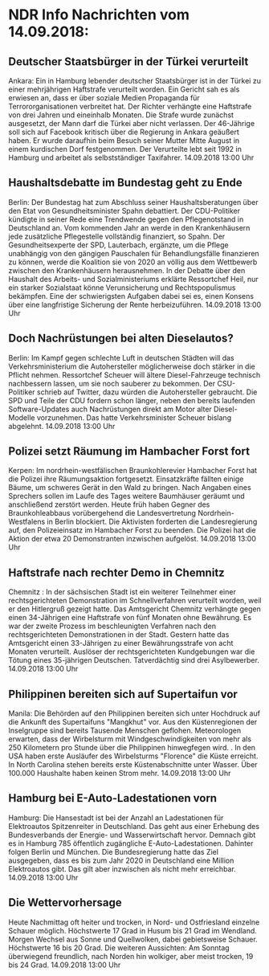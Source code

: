 # NDR Info Nachrichten vom 14.09.2018:


## Deutscher Staatsbürger in der Türkei verurteilt
Ankara: Ein in Hamburg lebender deutscher Staatsbürger ist in der Türkei zu einer mehrjährigen Haftstrafe verurteilt worden. Ein Gericht sah es als erwiesen an, dass er über soziale Medien Propaganda für Terrororganisationen verbreitet hat. Der Richter verhängte eine Haftstrafe von drei Jahren und eineinhalb Monaten. Die Strafe wurde zunächst ausgesetzt, der Mann darf die Türkei aber nicht verlassen. Der 46-Jährige soll sich auf Facebook kritisch über die Regierung in Ankara geäußert haben. Er wurde daraufhin beim Besuch seiner Mutter Mitte August in einem kurdischen Dorf festgenommen. Der Verurteilte lebt seit 1992 in Hamburg und arbeitet als selbstständiger Taxifahrer. 14.09.2018 13:00 Uhr 

## Haushaltsdebatte im Bundestag geht zu Ende
Berlin: Der Bundestag hat zum Abschluss seiner Haushaltsberatungen über den Etat von Gesundheitsminister Spahn debattiert. Der CDU-Politiker kündigte in seiner Rede eine Trendwende gegen den Pflegenotstand in Deutschland an. Vom kommenden Jahr an werde in den Krankenhäusern jede zusätzliche Pflegestelle vollständig finanziert, so Spahn. Der Gesundheitsexperte der SPD, Lauterbach, ergänzte, um die Pflege unabhängig von den gängigen Pauschalen für Behandlungsfälle finanzieren zu können, werde die Koalition sie von 2020 an völlig aus dem Wettbewerb zwischen den Krankenhäusern herausnehmen. In der Debatte über den Haushalt des Arbeits- und Sozialministeriums erklärte Ressortchef Heil, nur ein starker Sozialstaat könne Verunsicherung und Rechtspopulismus bekämpfen. Eine der schwierigsten Aufgaben dabei sei es, einen Konsens über eine langfristige Sicherung der Rente herbeizuführen. 14.09.2018 13:00 Uhr 

## Doch Nachrüstungen bei alten Dieselautos?
Berlin: Im Kampf gegen schlechte Luft in deutschen Städten will das Verkehrsministerium die Autohersteller möglicherweise doch stärker in die Pflicht nehmen. Ressortchef Scheuer will ältere Diesel-Fahrzeuge technisch nachbessern lassen, um sie noch sauberer zu bekommen. Der CSU-Politiker schrieb auf Twitter, dazu würden die Autohersteller gebraucht. Die SPD und Teile der CDU fordern schon länger, neben den bereits laufenden Software-Updates auch Nachrüstungen direkt am Motor alter Diesel-Modelle vorzunehmen. Das hatte Verkehrsminister Scheuer bislang abgelehnt. 14.09.2018 13:00 Uhr 

## Polizei setzt Räumung im Hambacher Forst fort
Kerpen: Im nordrhein-westfälischen Braunkohlerevier Hambacher Forst hat die Polizei ihre Räumungsaktion fortgesetzt. Einsatzkräfte fällten einige Bäume, um schweres Gerät in den Wald zu bringen. Nach Angaben eines Sprechers sollen im Laufe des Tages weitere Baumhäuser geräumt und anschließend zerstört werden. Heute früh haben Gegner des Braunkohleabbaus vorübergehend die Landesvertretung Nordrhein-Westfalens in Berlin blockiert. Die Aktivisten forderten die Landesregierung auf, den Polizeieinsatz im Hambacher Forst zu beenden. Die Polizei hat die Aktion der etwa 20 Demonstranten inzwischen aufgelöst. 14.09.2018 13:00 Uhr 

## Haftstrafe nach rechter Demo in Chemnitz
Chemnitz : In der sächsischen Stadt ist ein weiterer Teilnehmer einer rechtsgerichteten Demonstration im Schnellverfahren verurteilt worden, weil er den Hitlergruß gezeigt hatte. Das Amtsgericht Chemnitz verhängte gegen einen 34-Jährigen eine Haftstrafe von fünf Monaten ohne Bewährung. Es war der zweite Prozess im beschleunigten Verfahren nach den rechtsgerichteten Demonstrationen in der Stadt. Gestern hatte das Amtsgericht einen 33-Jährigen zu einer Bewährungsstrafe von acht Monaten verurteilt. Auslöser der rechtsgerichteten Kundgebungen war die Tötung eines 35-jährigen Deutschen. Tatverdächtig sind drei Asylbewerber. 14.09.2018 13:00 Uhr 

## Philippinen bereiten sich auf Supertaifun vor
Manila: Die Behörden auf den Philippinen bereiten sich unter Hochdruck auf die Ankunft des Supertaifuns "Mangkhut" vor. Aus den Küstenregionen der Inselgruppe sind bereits Tausende Menschen geflohen. Meteorologen erwarten, dass der Wirbelsturm mit Windgeschwindigkeiten von mehr als 250 Kilometern pro Stunde über die Philippinen hinwegfegen wird. . In den USA haben erste Ausläufer des Wirbelsturms "Florence" die Küste erreicht. In North Carolina stehen bereits erste Küstenabschnitte unter Wasser. Über 100.000 Haushalte haben keinen Strom mehr. 14.09.2018 13:00 Uhr 

## Hamburg bei E-Auto-Ladestationen vorn
Hamburg: Die Hansestadt ist bei der Anzahl an Ladestationen für Elektroautos Spitzenreiter in Deutschland. Das geht aus einer Erhebung des Bundesverbands der Energie- und Wasserwirtschaft hervor. Demnach gibt es in Hamburg 785 öffentlich zugängliche E-Auto-Ladestationen. Dahinter folgen Berlin und München. Die Bundesregierung hatte das Ziel ausgegeben, dass es bis zum Jahr 2020 in Deutschland eine Million Elektroautos gibt. Das gilt aber inzwischen als nicht mehr erreichbar. 14.09.2018 13:00 Uhr 

## Die Wettervorhersage
Heute Nachmittag oft heiter und trocken, in Nord- und Ostfriesland einzelne Schauer möglich. Höchstwerte 17  Grad in Husum bis 21 Grad im Wendland. Morgen Wechsel aus Sonne und Quellwolken, dabei gebietsweise Schauer. Höchstwerte 16 bis 20 Grad. Die weiteren Aussichten: Am Sonntag überwiegend freundlich, nach Norden hin wolkiger, aber meist trocken, 19 bis 24 Grad. 14.09.2018 13:00 Uhr 
